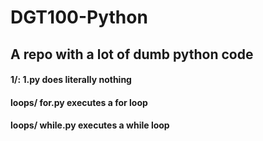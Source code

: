# DGT100-Python
## A repo with a lot of dumb python code

#### 1/: 1.py does literally nothing

#### loops/ for.py executes a for loop
#### loops/ while.py executes a while loop
